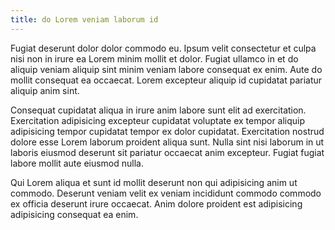 ```yaml
---
title: do Lorem veniam laborum id
---
```


Fugiat deserunt dolor dolor commodo eu. Ipsum velit consectetur et culpa nisi non in irure ea Lorem minim mollit et dolor. Fugiat ullamco in et do aliquip veniam aliquip sint minim veniam labore consequat ex enim. Aute do mollit consequat ea occaecat. Lorem excepteur aliquip id cupidatat pariatur aliquip anim sint.

Consequat cupidatat aliqua in irure anim labore sunt elit ad exercitation. Exercitation adipisicing excepteur cupidatat voluptate ex tempor aliquip adipisicing tempor cupidatat tempor ex dolor cupidatat. Exercitation nostrud dolore esse Lorem laborum proident aliqua sunt. Nulla sint nisi laborum in ut laboris eiusmod deserunt sit pariatur occaecat anim excepteur. Fugiat fugiat labore mollit aute eiusmod nulla.

Qui Lorem aliqua et sunt id mollit deserunt non qui adipisicing anim ut commodo. Deserunt veniam velit ex veniam incididunt commodo commodo ex officia deserunt irure occaecat. Anim dolore proident est adipisicing adipisicing consequat ea enim.